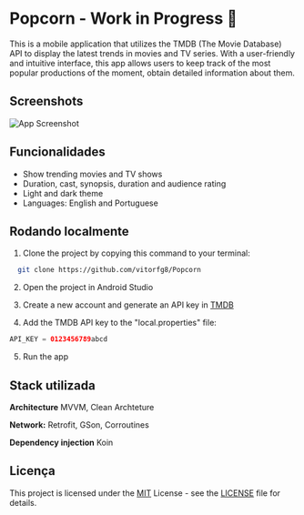 # Popcorn - Work in Progress 🚧

This is a mobile application that utilizes the TMDB (The Movie Database) API to display the latest
trends in movies and TV series. With a user-friendly and intuitive interface, this app allows users
to keep track of the most popular productions of the moment, obtain detailed information about them.

## Screenshots

![App Screenshot](https://via.placeholder.com/468x300?text=App+Screenshot+Here)

## Funcionalidades

- Show trending movies and TV shows
- Duration, cast, synopsis, duration and audience rating
- Light and dark theme
- Languages: English and Portuguese

## Rodando localmente

1. Clone the project by copying this command to your terminal:

```bash
  git clone https://github.com/vitorfg8/Popcorn
```

2. Open the project in Android Studio

3. Create a new account and generate an API key
   in [TMDB](https://developers.themoviedb.org/3/getting-started/introduction)

4. Add the TMDB API key to the "local.properties" file:

```groovy
API_KEY = 0123456789abcd
```

5. Run the app

## Stack utilizada

**Architecture** MVVM, Clean Archteture

**Network:** Retrofit, GSon, Corroutines

**Dependency injection** Koin

## Licença

This project is licensed under the [MIT](https://choosealicense.com/licenses/mit/) License - see
the [LICENSE](LICENSE) file for details.
